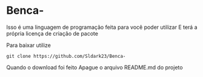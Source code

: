 # Benca-
Isso é uma linguagem de  programação feita para você poder utilizar E terá a própria licença de criação de pacote

Para baixar utilize
```
git clone https://github.com/Sldark23/Benca-
```
Quando o download foi feito Apague o arquivo README.md do projeto
